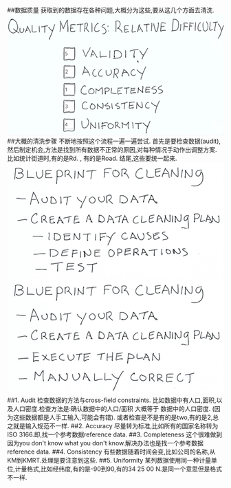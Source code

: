 ##数据质量
获取到的数据存在各种问题,大概分为这些,要从这几个方面去清洗.
![](images/1.png)
##大概的清洗步骤
不断地按照这个流程一遍一遍尝试.
首先是要检查数据(audit),然后制定机会,方法是找到所有数据不正常的原因,对每种情况手动作出调整方案.
比如统计街道时,有的是Rd.  , 有的是Road. 结尾,这些要统一起来.
![](images/2.png)
![](images/3.png)
##1. Audit
检查数据的方法与cross-field constraints.
比如数据中有人口,面积,以及人口密度.检查方法是:确认数据中的人口/面积 大概等于 数据中的人口密度.
(因为这些数据都是人手工输入,可能会有错).
或者检查是不是有的是two,有的是2,总之就是输入规范不一样.
##2. Accuracy
尽量转为标准,比如所有的国家名称转为ISO 3166.即,找一个参考数据reference data.
##3. Completeness
这个很难做到因为you don't know what you don't know.解决办法也是找一个参考数据reference data.
##4. Consistency
有些数据随着时间会变,比如公司的名称,从KM到KMRT.处理是要注意到这些.
##5. Uniformity
某列数据使用同一种计量单位,计量格式,比如经纬度,有的是-90到90,有的34 25 00 N.是同一个意思但是格式不一样.
